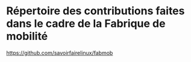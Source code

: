 # Répertoire des contributions faites dans le cadre de la Fabrique de mobilité
https://github.com/savoirfairelinux/fabmob
